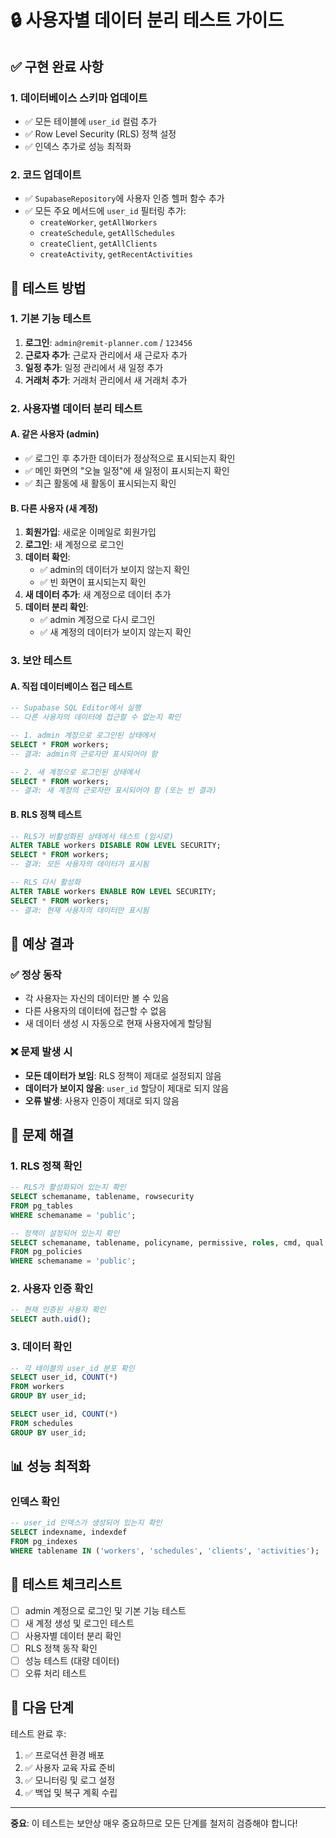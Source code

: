 # 🔒 사용자별 데이터 분리 테스트 가이드

## ✅ **구현 완료 사항**

### **1. 데이터베이스 스키마 업데이트**

- ✅ 모든 테이블에 `user_id` 컬럼 추가
- ✅ Row Level Security (RLS) 정책 설정
- ✅ 인덱스 추가로 성능 최적화

### **2. 코드 업데이트**

- ✅ `SupabaseRepository`에 사용자 인증 헬퍼 함수 추가
- ✅ 모든 주요 메서드에 `user_id` 필터링 추가:
  - `createWorker`, `getAllWorkers`
  - `createSchedule`, `getAllSchedules`
  - `createClient`, `getAllClients`
  - `createActivity`, `getRecentActivities`

## 🧪 **테스트 방법**

### **1. 기본 기능 테스트**

1. **로그인**: `admin@remit-planner.com` / `123456`
2. **근로자 추가**: 근로자 관리에서 새 근로자 추가
3. **일정 추가**: 일정 관리에서 새 일정 추가
4. **거래처 추가**: 거래처 관리에서 새 거래처 추가

### **2. 사용자별 데이터 분리 테스트**

#### **A. 같은 사용자 (admin)**

- ✅ 로그인 후 추가한 데이터가 정상적으로 표시되는지 확인
- ✅ 메인 화면의 "오늘 일정"에 새 일정이 표시되는지 확인
- ✅ 최근 활동에 새 활동이 표시되는지 확인

#### **B. 다른 사용자 (새 계정)**

1. **회원가입**: 새로운 이메일로 회원가입
2. **로그인**: 새 계정으로 로그인
3. **데이터 확인**:
   - ✅ admin의 데이터가 보이지 않는지 확인
   - ✅ 빈 화면이 표시되는지 확인
4. **새 데이터 추가**: 새 계정으로 데이터 추가
5. **데이터 분리 확인**:
   - ✅ admin 계정으로 다시 로그인
   - ✅ 새 계정의 데이터가 보이지 않는지 확인

### **3. 보안 테스트**

#### **A. 직접 데이터베이스 접근 테스트**

```sql
-- Supabase SQL Editor에서 실행
-- 다른 사용자의 데이터에 접근할 수 없는지 확인

-- 1. admin 계정으로 로그인된 상태에서
SELECT * FROM workers;
-- 결과: admin의 근로자만 표시되어야 함

-- 2. 새 계정으로 로그인된 상태에서
SELECT * FROM workers;
-- 결과: 새 계정의 근로자만 표시되어야 함 (또는 빈 결과)
```

#### **B. RLS 정책 테스트**

```sql
-- RLS가 비활성화된 상태에서 테스트 (임시로)
ALTER TABLE workers DISABLE ROW LEVEL SECURITY;
SELECT * FROM workers;
-- 결과: 모든 사용자의 데이터가 표시됨

-- RLS 다시 활성화
ALTER TABLE workers ENABLE ROW LEVEL SECURITY;
SELECT * FROM workers;
-- 결과: 현재 사용자의 데이터만 표시됨
```

## 🚨 **예상 결과**

### **✅ 정상 동작**

- 각 사용자는 자신의 데이터만 볼 수 있음
- 다른 사용자의 데이터에 접근할 수 없음
- 새 데이터 생성 시 자동으로 현재 사용자에게 할당됨

### **❌ 문제 발생 시**

- **모든 데이터가 보임**: RLS 정책이 제대로 설정되지 않음
- **데이터가 보이지 않음**: `user_id` 할당이 제대로 되지 않음
- **오류 발생**: 사용자 인증이 제대로 되지 않음

## 🔧 **문제 해결**

### **1. RLS 정책 확인**

```sql
-- RLS가 활성화되어 있는지 확인
SELECT schemaname, tablename, rowsecurity
FROM pg_tables
WHERE schemaname = 'public';

-- 정책이 설정되어 있는지 확인
SELECT schemaname, tablename, policyname, permissive, roles, cmd, qual
FROM pg_policies
WHERE schemaname = 'public';
```

### **2. 사용자 인증 확인**

```sql
-- 현재 인증된 사용자 확인
SELECT auth.uid();
```

### **3. 데이터 확인**

```sql
-- 각 테이블의 user_id 분포 확인
SELECT user_id, COUNT(*)
FROM workers
GROUP BY user_id;

SELECT user_id, COUNT(*)
FROM schedules
GROUP BY user_id;
```

## 📊 **성능 최적화**

### **인덱스 확인**

```sql
-- user_id 인덱스가 생성되어 있는지 확인
SELECT indexname, indexdef
FROM pg_indexes
WHERE tablename IN ('workers', 'schedules', 'clients', 'activities');
```

## 🎯 **테스트 체크리스트**

- [ ] admin 계정으로 로그인 및 기본 기능 테스트
- [ ] 새 계정 생성 및 로그인 테스트
- [ ] 사용자별 데이터 분리 확인
- [ ] RLS 정책 동작 확인
- [ ] 성능 테스트 (대량 데이터)
- [ ] 오류 처리 테스트

## 🚀 **다음 단계**

테스트 완료 후:

1. ✅ 프로덕션 환경 배포
2. ✅ 사용자 교육 자료 준비
3. ✅ 모니터링 및 로그 설정
4. ✅ 백업 및 복구 계획 수립

---

**중요**: 이 테스트는 보안상 매우 중요하므로 모든 단계를 철저히 검증해야 합니다!
